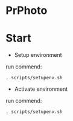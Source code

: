 # PrPhoto


# Start

- Setup  environment

run commend:
  
```
. scripts/setupenv.sh

```

- Activate environment

run commend:

```
. scripts/setupenv.sh

```